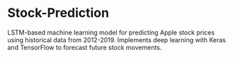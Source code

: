 # Stock-Prediction
LSTM-based machine learning model for predicting Apple stock prices using historical data from 2012-2019. Implements deep learning with Keras and TensorFlow to forecast future stock movements.
